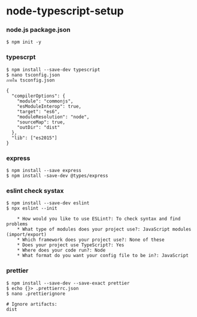 # node-typescript-setup

### node.js package.json

    $ npm init -y

### typescrpt

    $ npm install --save-dev typescript
    $ nano tsconfig.json
    ภายใน tsconfig.json

```
{
  "compilerOptions": {
    "module": "commonjs",
    "esModuleInterop": true,
    "target": "es6",
    "moduleResolution": "node",
    "sourceMap": true,
    "outDir": "dist"
  },
  "lib": ["es2015"]
}
```

### express

    $ npm install --save express
    $ npm install -save-dev @types/express

### eslint check systax

    $ npm install --save-dev eslint
    $ npx eslint --init

        * How would you like to use ESLint?: To check syntax and find problems
        * What type of modules does your project use?: JavaScript modules (import/export)
        * Which framework does your project use?: None of these
        * Does your project use TypeScript?: Yes
        * Where does your code run?: Node
        * What format do you want your config file to be in?: JavaScript

### prettier

    $ npm install --save-dev --save-exact prettier
    $ echo {}> .prettierrc.json
    $ nano .prettierignore

```
# Ignore artifacts:
dist
```

